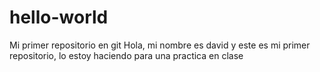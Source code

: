 # hello-world
Mi primer repositorio en git
Hola, mi nombre es david y este es mi primer repositorio, lo estoy haciendo para una practica en clase
